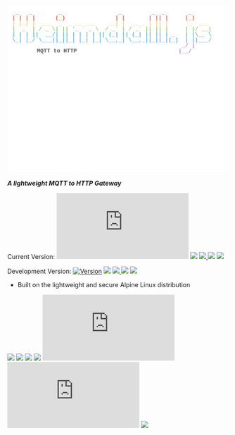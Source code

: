 ![#Heimdall.js](./docs/heimdall.svg)

 ___A lightweight MQTT to HTTP Gateway___
 
Current Version: [![](https://img.shields.io/github/v/tag/joshua-schnabel/heimdall.js?label=version&logo=docker&logoColor=white "Version")](https://hub.docker.com/r/jschnabel/nginx/tags) ![](https://images.microbadger.com/badges/commit/jschnabel/nginx:latest.svg) [![](https://img.shields.io/microbadger/layers/jschnabel/nginx?logo=docker&logoColor=white) ![](https://img.shields.io/badge/image%20size-8MB-blue?logo=docker&logoColor=white)](https://microbadger.com/images/jschnabel/nginx) ![](https://img.shields.io/github/last-commit/joshua-schnabel/heimdall.js/master?label=last%20change&logo=github&logoColor=white)
 
Development Version: [![](https://img.shields.io/badge/Version-dev-blue?label=version&logo=docker&logoColor=white&color=yellow "Version")](https://hub.docker.com/r/jschnabel/nginx/tags) ![](https://images.microbadger.com/badges/commit/jschnabel/nginx:dev.svg) [![](https://img.shields.io/microbadger/layers/jschnabel/nginx/dev?logo=docker&logoColor=white) ![](https://img.shields.io/badge/image%20size-8MB-blue?logo=docker&logoColor=white)](https://microbadger.com/images/jschnabel/nginx:dev) ![](https://img.shields.io/github/last-commit/joshua-schnabel/heimdall.js/dev?label=last%20change&logo=github&logoColor=white)

 * Built on the lightweight and secure Alpine Linux distribution

[![](https://img.shields.io/docker/stars/jschnabel/nginx?logo=docker&logoColor=white)](https://hub.docker.com/r/jschnabel/nginx) 
[![](https://img.shields.io/docker/cloud/automated/jschnabel/nginx?logo=docker&logoColor=white)](https://hub.docker.com/r/jschnabel/nginx) 
[![](https://img.shields.io/docker/cloud/build/jschnabel/nginx?logo=docker&logoColor=white)](https://hub.docker.com/r/jschnabel/nginx) 
[![](https://img.shields.io/docker/pulls/jschnabel/nginx?logo=docker&logoColor=white)](https://hub.docker.com/r/jschnabel/nginx) 
[![](https://img.shields.io/github/license/joshua-schnabel/heimdall.js?logo=github&logoColor=white)](https://github.com/joshua-schnabel/heimdall.js/blob/master/LICENSE) 
[![](https://img.shields.io/github/issues/joshua-schnabel/heimdall.js?logo=github&logoColor=white)](https://github.com/joshua-schnabel/heimdall.js/issues)
![](https://img.shields.io/badge/base--image-alpine-blue)
